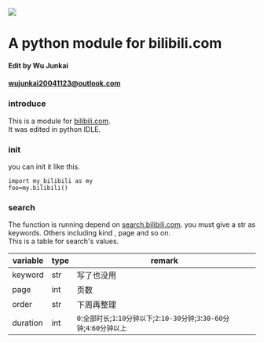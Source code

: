 ![](https://i0.hdslb.com/bfs/archive/b712fa386d1200d9c1b4d994f8f05b697dc678bc.png)
# A python module for bilibili.com  
#### Edit by Wu Junkai  
#### wujunkai20041123@outlook.com  
### introduce  
This is a module for [bilibili.com](https://www.bilibili.com).  
It was edited in python IDLE.  
### init  
you can init it like this.  
```
import my_bilibili as my
foo=my.bilibili()
```
### search  
The function is running depend on [search.bilibili.com](https://search.bilibili.com). you must give a str as keywords. Others including kind , page and so on.  
This is a table for search's  values.
 
 | variable | type | remark | 
 | --- | --- | --- |
 | keyword | str | 写了也没用 | 
 | page| int | 页数 | 
 | order| str | 下周再整理 | 
 | duration| int | `0`:`全部时长`;`1`:`10分钟以下`;`2`:`10-30分钟`;`3`:`30-60分钟`;`4`:`60分钟以上` | 

